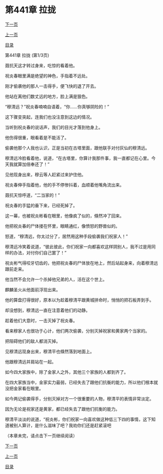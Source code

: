 <h1>第441章  拉拢</h1>
            <div><p><a href="./1321_%E7%AC%AC441%E7%AB%A0_%E6%8B%89%E6%8B%A2.md">下一页</a></p><p><a href="./1319_%E7%AC%AC440%E7%AB%A0_%E8%87%B4%E5%91%BD%E4%B8%80%E5%87%BB.md">上一页</a></p><p><a href="../">目录</a></p></div>
            <div><p>第441章  拉拢 (第1/3页)</p><p>聂抗天这才转过身来，吃惊的看着他。</p><p>祝炎春眼里满是绝望的神色，手指着不远处。</p><p>刚才偷袭他的那人一击得手，便飞快的退了开去。</p><p>他站在离他们数丈远的地方，脸上满是狠色。</p><p>“穆清远？”祝炎春喃喃自语着，“你……你真够阴险的！”</p><p>这下骤变突起，连我们也没注意到这边的情况。</p><p>当听到祝炎春的说话声，我们的目光才落到他身上。</p><p>他伤得很重，眼看着是不能活了。</p><p>偷袭他那个人我也认识，正是当初在古塔里面，跟他联手对付灰仙的穆清远。</p><p>穆清远冷脸看着他，说道，“在古塔里，你算计我那件事，我一直都记在心里。今天我就算加倍奉还了！”</p><p>见他现身出来，穆云等人赶紧过来护住他。</p><p>祝炎春伸手指着他，他的手不停惨抖着，血顺着他嘴角流出来。</p><p>聂抗天惊呼道，“二当家的！”</p><p>祝炎春的手猛的垂下来，已经死掉了。</p><p>这一幕，也被祝炎彬看在眼里，他像疯了似的，倏然冲了回来。</p><p>他把祝炎春的尸体搂在怀里，眼睛通红，像愤怒的野兽似的。</p><p>怒道，“穆清远，你太过分了，居然用这种手段偷袭我们祝家人！”</p><p>穆清远冷笑着说道，“彼此彼此，你们祝家一向都喜欢这样阴别人，我不过是用同样的办法，对付你们自己罢了！”</p><p>祝炎彬气得咬牙切齿的，他把祝炎春的尸体放在地上，然后站起身来，向着穆清远跟前走来。</p><p>他当然不会允许一个杀掉他兄弟的人，活在这个世上。</p><p>麒麟圣火从他面前浮现出来。</p><p>他的算盘打得很好，原本以为趁着穆清平跟黄城拼命时，悄悄的把石板弄到手。</p><p>却没想到，穆清远一直在注意着他们的动静。</p><p>趁着他们大意时，一击灭掉了祝炎春。</p><p>看来穆家人也很功于心计，他们两次偷袭，分别灭掉祝家和黄家两个当家的。</p><p>把阻碍他们的敌人都消灭掉。</p><p>见穆清远现身出来，穆清平也倏然落到地面上。</p><p>他跟穆清远并肩站在一起。</p><p>如今四大家族中，除了金家人之外，其他三个家族的人都到齐了。</p><p>在四大家族当中，金家实力最弱，已经失去了跟他们抗衡的能力，所以他们根本就没把金家看在眼里。</p><p>如今两记偷袭得手，分别灭掉对方一个很重要的人物，穆清平的表情非常淡定。</p><p>因为无论是祝家还是黄家，都已经失去了跟他们抗衡的能力。</p><p>穆清平淡淡的说道，“祝炎彬，你们祝家一向喜欢做这种低三下四的事情，这下知道被别人算计，是什么滋味了吧？我劝你们还是赶紧滚吧</p><p>（本章未完，请点击下一页继续阅读）</p></div>
            <div><p><a href="./1321_%E7%AC%AC441%E7%AB%A0_%E6%8B%89%E6%8B%A2.md">下一页</a></p><p><a href="./1319_%E7%AC%AC440%E7%AB%A0_%E8%87%B4%E5%91%BD%E4%B8%80%E5%87%BB.md">上一页</a></p><p><a href="../">目录</a></p></div>